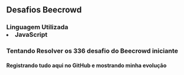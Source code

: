 <h2>Desafios Beecrowd</h2>

<h3>Linguagem Utilizada</3>

<li>JavaScript</li>

<h3>Tentando Resolver os 336 desafio do <a src="https://www.beecrowd.com.br/judge/pt/problems/index/1">Beecrowd</a> iniciante</h3>

<h4>Registrando tudo aqui no GitHub e mostrando minha evolução</h4>

